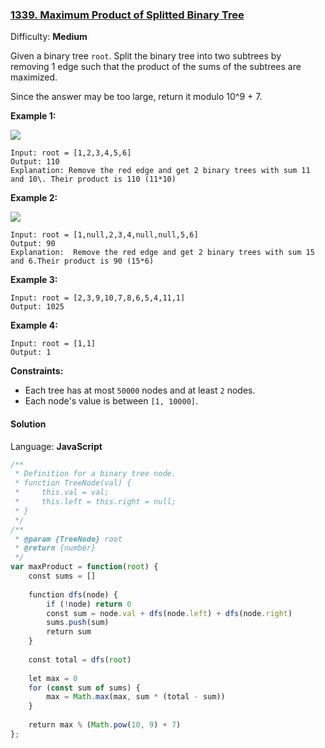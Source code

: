 ### [1339\. Maximum Product of Splitted Binary Tree](https://leetcode.com/problems/maximum-product-of-splitted-binary-tree/)

Difficulty: **Medium**


Given a binary tree `root`. Split the binary tree into two subtrees by removing 1 edge such that the product of the sums of the subtrees are maximized.

Since the answer may be too large, return it modulo 10^9 + 7.

**Example 1:**

**![](https://assets.leetcode.com/uploads/2020/01/21/sample_1_1699.png)**

```
Input: root = [1,2,3,4,5,6]
Output: 110
Explanation: Remove the red edge and get 2 binary trees with sum 11 and 10\. Their product is 110 (11*10)
```

**Example 2:**

![](https://assets.leetcode.com/uploads/2020/01/21/sample_2_1699.png)

```
Input: root = [1,null,2,3,4,null,null,5,6]
Output: 90
Explanation:  Remove the red edge and get 2 binary trees with sum 15 and 6.Their product is 90 (15*6)
```

**Example 3:**

```
Input: root = [2,3,9,10,7,8,6,5,4,11,1]
Output: 1025
```

**Example 4:**

```
Input: root = [1,1]
Output: 1
```

**Constraints:**

*   Each tree has at most `50000` nodes and at least `2` nodes.
*   Each node's value is between `[1, 10000]`.


#### Solution

Language: **JavaScript**

```javascript
/**
 * Definition for a binary tree node.
 * function TreeNode(val) {
 *     this.val = val;
 *     this.left = this.right = null;
 * }
 */
/**
 * @param {TreeNode} root
 * @return {number}
 */
var maxProduct = function(root) {
    const sums = []
    
    function dfs(node) {
        if (!node) return 0
        const sum = node.val + dfs(node.left) + dfs(node.right)
        sums.push(sum)
        return sum
    }
    
    const total = dfs(root)
    
    let max = 0
    for (const sum of sums) {
        max = Math.max(max, sum * (total - sum))
    }
    
    return max % (Math.pow(10, 9) + 7)
};
```